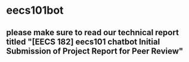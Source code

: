 # eecs101bot

## please make sure to read our technical report titled "[EECS 182] eecs101 chatbot Initial Submission of Project Report for Peer Review"
